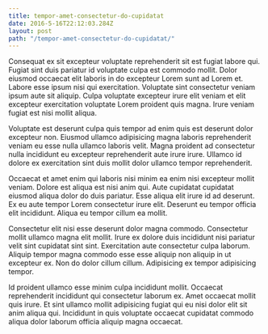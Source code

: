 ```yaml
---
title: tempor-amet-consectetur-do-cupidatat
date: 2016-5-16T22:12:03.284Z
layout: post
path: "/tempor-amet-consectetur-do-cupidatat/"
---
```


Consequat ex sit excepteur voluptate reprehenderit sit est fugiat labore qui. Fugiat sint duis pariatur id voluptate culpa est commodo mollit. Dolor eiusmod occaecat elit laboris in do excepteur Lorem sunt ad Lorem et. Labore esse ipsum nisi qui exercitation. Voluptate sint consectetur veniam ipsum aute sit aliquip. Culpa voluptate excepteur irure elit veniam et elit excepteur exercitation voluptate Lorem proident quis magna. Irure veniam fugiat est nisi mollit aliqua.

Voluptate est deserunt culpa quis tempor ad enim quis est deserunt dolor excepteur non. Eiusmod ullamco adipisicing magna laboris reprehenderit veniam eu esse nulla ullamco laboris velit. Magna proident ad consectetur nulla incididunt eu excepteur reprehenderit aute irure irure. Ullamco id dolore ex exercitation sint duis mollit dolor ullamco tempor reprehenderit.

Occaecat et amet enim qui laboris nisi minim ea enim nisi excepteur mollit veniam. Dolore est aliqua est nisi anim qui. Aute cupidatat cupidatat eiusmod aliqua dolor do duis pariatur. Esse aliqua elit irure id ad deserunt. Ex eu aute tempor Lorem consectetur irure elit. Deserunt eu tempor officia elit incididunt. Aliqua eu tempor cillum ea mollit.

Consectetur elit nisi esse deserunt dolor magna commodo. Consectetur mollit ullamco magna elit mollit. Irure ex dolore duis incididunt nisi pariatur velit sint cupidatat sint sint. Exercitation aute consectetur culpa laborum. Aliquip tempor magna commodo esse esse aliquip non aliquip in ut excepteur ex. Non do dolor cillum cillum. Adipisicing ex tempor adipisicing tempor.

Id proident ullamco esse minim culpa incididunt mollit. Occaecat reprehenderit incididunt qui consectetur laborum ex. Amet occaecat mollit quis irure. Et sint ullamco mollit adipisicing fugiat qui eu nisi dolor elit sit anim aliqua qui. Incididunt in quis voluptate occaecat cupidatat commodo aliqua dolor laborum officia aliquip magna occaecat.